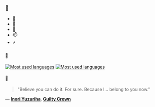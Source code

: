 ### 👋

- 🔭
- 🌱
- 💬
- 📫
- ⚡

#### 🧏

[![Most used languages](https://github-readme-stats-aynah.vercel.app/api/top-langs/?username=aynh&theme=solarized-dark&langs_count=6&layout=compact&hide_title=true)](https://github.com/anuraghazra/github-readme-stats#gh-dark-mode-only)
[![Most used languages](https://github-readme-stats-aynah.vercel.app/api/top-langs/?username=aynh&theme=solarized-light&langs_count=6&layout=compact&hide_title=true)](https://github.com/anuraghazra/github-readme-stats#gh-light-mode-only)

#### 💬

> "Believe you can do it. For sure. Because I... belong to you now."

&mdash; [**Inori Yuzuriha**](https://myanimelist.net/character.php?q=Inori%20Yuzuriha&cat=character), [**Guilty Crown**](https://myanimelist.net/search/all?q=Guilty%20Crown&cat=all)
